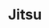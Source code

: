 ---
git: https://github.com/jitsucom/jitsu
logohandle: jitsu
sort: jitsu
title: Jitsu
twitter: https://x.com/jitsucom
website: https://jitsu.com/
---